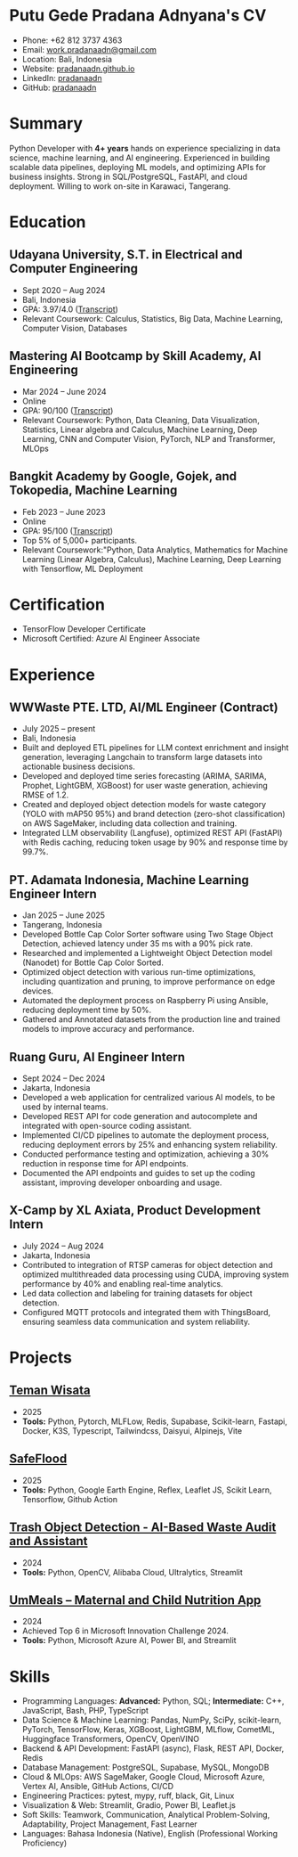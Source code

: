 # Putu Gede Pradana Adnyana's CV

- Phone: +62 812 3737 4363
- Email: [work.pradanaadn@gmail.com](mailto:work.pradanaadn@gmail.com)
- Location: Bali, Indonesia
- Website: [pradanaadn.github.io](https://pradanaadn.github.io/)
- LinkedIn: [pradanaadn](https://linkedin.com/in/pradanaadn)
- GitHub: [pradanaadn](https://github.com/pradanaadn)


# Summary

Python Developer with **4+ years** hands on experience specializing in data science, machine learning, and AI engineering. Experienced in building scalable data pipelines, deploying ML models, and optimizing APIs for business insights. Strong in SQL/PostgreSQL, FastAPI, and cloud deployment. Willing to work on-site in Karawaci, Tangerang.

# Education

## Udayana University, S.T. in Electrical and Computer Engineering

- Sept 2020 – Aug 2024
- Bali, Indonesia
- GPA: 3.97/4.0 ([Transcript](https://drive.google.com/file/d/1pP8v7Sbi2i_VDCOLNyjXUbzSdkNwGF2a/view?usp=sharing))
- Relevant Coursework: Calculus, Statistics, Big Data, Machine Learning, Computer Vision, Databases

## Mastering AI Bootcamp by Skill Academy, AI Engineering

- Mar 2024 – June 2024
- Online
- GPA: 90/100 ([Transcript](https://drive.google.com/file/d/1zavbSHSpPOePGauqHs-WYxpkUhOqOrRa/view?usp=sharing))
- Relevant Coursework: Python, Data Cleaning, Data Visualization, Statistics, Linear algebra and Calculus, Machine Learning, Deep Learning, CNN and Computer Vision, PyTorch, NLP and Transformer, MLOps

## Bangkit Academy by Google, Gojek, and Tokopedia, Machine Learning

- Feb 2023 – June 2023
- Online
- GPA: 95/100 ([Transcript](https://drive.google.com/file/d/1JOm2b6ws9PepLZTCV8uZDdDENN64KT7d/view?usp=sharing))
- Top 5% of 5,000+ participants.
- Relevant Coursework:"Python, Data Analytics, Mathematics for Machine Learning (Linear Algebra, Calculus), Machine Learning, Deep Learning with Tensorflow, ML Deployment

# Certification

- TensorFlow Developer Certificate
- Microsoft Certified: Azure AI Engineer Associate
# Experience

## WWWaste PTE. LTD, AI/ML Engineer (Contract)

- July 2025 – present
- Bali, Indonesia
- Built and deployed ETL pipelines for LLM context enrichment and insight generation, leveraging Langchain to transform large datasets into actionable business decisions.
- Developed and deployed time series forecasting (ARIMA, SARIMA, Prophet, LightGBM, XGBoost) for user waste generation, achieving RMSE of 1.2.
- Created and deployed object detection models for waste category (YOLO with mAP50 95%) and brand detection (zero-shot classification) on AWS SageMaker, including data collection and training.
- Integrated LLM observability (Langfuse), optimized REST API (FastAPI) with Redis caching, reducing token usage by 90% and response time by 99.7%.

## PT. Adamata Indonesia, Machine Learning Engineer Intern

- Jan 2025 – June 2025
- Tangerang, Indonesia
- Developed Bottle Cap Color Sorter software using Two Stage Object Detection, achieved latency under 35 ms with a 90% pick rate.
- Researched and implemented a Lightweight Object Detection model (Nanodet) for Bottle Cap Color Sorted.
- Optimized object detection with various run-time optimizations, including quantization and pruning, to improve performance on edge devices.
- Automated the deployment process on Raspberry Pi using Ansible, reducing deployment time by 50%.
- Gathered and Annotated datasets from the production line and trained models to improve accuracy and performance.

## Ruang Guru, AI Engineer Intern

- Sept 2024 – Dec 2024
- Jakarta, Indonesia
- Developed a web application for centralized various AI models, to be used by internal teams.
- Developed REST API for code generation and autocomplete and integrated with open-source coding assistant.
- Implemented CI/CD pipelines to automate the deployment process, reducing deployment errors by 25% and enhancing system reliability.
- Conducted performance testing and optimization, achieving a 30% reduction in response time for API endpoints.
- Documented the API endpoints and guides to set up the coding assistant, improving developer onboarding and usage.

## X-Camp by XL Axiata, Product Development Intern

- July 2024 – Aug 2024
- Jakarta, Indonesia
- Contributed to integration of RTSP cameras for object detection and optimized multithreaded data processing using CUDA, improving system performance by 40% and enabling real-time analytics.
- Led data collection and labeling for training datasets for object detection.
- Configured MQTT protocols and integrated them with ThingsBoard, ensuring seamless data communication and system reliability.

# Projects

## [Teman Wisata](https://github.com/TemanWisata)

- 2025
- **Tools:** Python, Pytorch, MLFLow, Redis, Supabase, Scikit-learn, Fastapi, Docker, K3S, Typescript, Tailwindcss, Daisyui, Alpinejs, Vite 

## [SafeFlood](https://github.com/SafeFlood)

- 2025
- **Tools:** Python, Google Earth Engine, Reflex, Leaflet JS, Scikit Learn, Tensorflow, Github Action

## [Trash Object Detection - AI-Based Waste Audit and Assistant](https://pitch.com/v/mangorenai-x6n96f)

- 2024
- **Tools:** Python, OpenCV, Alibaba Cloud, Ultralytics, Streamlit

## [UmMeals – Maternal and Child Nutrition App](https://www.linkedin.com/posts/pradanaadn_ummeals-deck-activity-7223282999407099904-g2PD/?utm_source=share&utm_medium=member_desktop)

- 2024
- Achieved Top 6 in Microsoft Innovation Challenge 2024.
- **Tools:** Python, Microsoft Azure AI, Power BI, and Streamlit

# Skills

- Programming Languages: **Advanced:** Python, SQL; **Intermediate:** C++, JavaScript, Bash, PHP, TypeScript
- Data Science & Machine Learning: Pandas, NumPy, SciPy, scikit-learn, PyTorch, TensorFlow, Keras, XGBoost, LightGBM, MLflow, CometML, Huggingface Transformers, OpenCV, OpenVINO
- Backend & API Development: FastAPI (async), Flask, REST API, Docker, Redis
- Database Management: PostgreSQL, Supabase, MySQL, MongoDB
- Cloud & MLOps: AWS SageMaker, Google Cloud, Microsoft Azure, Vertex AI, Ansible, GitHub Actions, CI/CD
- Engineering Practices: pytest, mypy, ruff, black, Git, Linux
- Visualization & Web: Streamlit, Gradio, Power BI, Leaflet.js
- Soft Skills: Teamwork, Communication, Analytical Problem-Solving, Adaptability, Project Management, Fast Learner
- Languages: Bahasa Indonesia (Native), English (Professional Working Proficiency)
